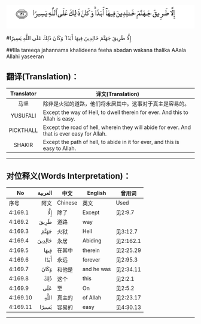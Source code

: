 ![004:169](images/004_169.gif)

#إِلَّا طَرِيقَ جَهَنَّمَ خَالِدِينَ فِيهَا أَبَدًا ۚ وَكَانَ ذَٰلِكَ عَلَى اللَّهِ يَسِيرًا 

##Illa tareeqa jahannama khalideena feeha abadan wakana thalika AAala Allahi yaseeran  

## 翻译(Translation)：

| Translator | 译文(Translation)                                            |
| :--------: | ------------------------------------------------------------ |
|    马坚    | 除非是火狱的道路，他们将永居其中。这事对于真主是容易的。     |
|  YUSUFALI  | Except the way of Hell, to dwell therein for ever. And this to Allah is easy. |
| PICKTHALL  | Except the road of hell, wherein they will abide for ever. And that is ever easy for Allah. |
|   SHAKIR   | Except the path of hell, to abide in it for ever, and this is easy to Allah. |

---

## 对位释义(Words Interpretation)：

| No   | العربية | 中文    | English | 曾用词 |
| ---- | ------: | ------- | ------- | ------ |
| 序号 |    阿文 | Chinese | 英文    | Used   |
| 4:169.1  | إِلَّا    | 除了   | Except     | 见2:9.7   |
| 4:169.2  | طَرِيقَ   | 道路   | way        |           |
| 4:169.3  | جَهَنَّمَ   | 火狱   | Hell       | 见3:12.7  |
| 4:169.4  | خَالِدِينَ | 永居   | Abiding    | 见2:162.1 |
| 4:169.5  | فِيهَا   | 在其中 | therein    | 见2:25.29 |
| 4:169.6  | أَبَدًا   | 永远   | forever    | 见2:95.3  |
| 4:169.7  | وَكَانَ   | 和他是 | and he was | 见2:34.11 |
| 4:169.8  | ذَٰلِكَ    | 这个   | this       | 见2:2.1   |
| 4:169.9  | عَلَى    | 至     | On         | 见2:5.2   |
| 4:169.10 | اللَّهِ   | 真主的 | of Allah   | 见2:23.17 |
| 4:169.11 | يَسِيرًا  | 容易的 | easy       | 见4:30.13 |

---
